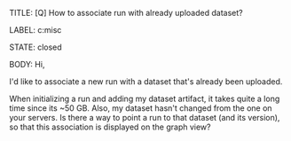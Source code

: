 TITLE:
[Q] How to associate run with already uploaded dataset? 

LABEL:
c:misc

STATE:
closed

BODY:
Hi, 

I'd like to associate a new run with a dataset that's already been uploaded. 

When initializing a run and adding my dataset artifact, it takes quite a long time since its ~50 GB. Also, my dataset hasn't changed from the one on your servers. Is there a way to point a run to that dataset (and its version), so that this association is displayed on the graph view? 


